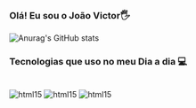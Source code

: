 ### Olá! Eu sou o João Victor🖐️ 



![Anurag's GitHub stats](https://github-readme-stats.vercel.app/api?username=JoaooVictor&show_icons=true&theme=radical)

### Tecnologias que uso no meu Dia a dia 💻

<div sytle="display:inline_block"><br/>
   <img align="center" alt="html15" src="https://img.shields.io/badge/Java-ED8B00?style=for-the-badge&logo=java&logoColor=white"/>
   <img align="center" alt="html15" src="https://img.shields.io/badge/Python-14354C?style=for-the-badge&logo=python&logoColor=white"/>

   <img align="center" alt="html15" src="https://img.shields.io/badge/HTML5-E34F26?style=for-the-badge&logo=html5&logoColor=white"/>
</div>  
